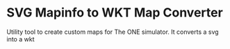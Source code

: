 # SVG Mapinfo to WKT Map Converter

Utility tool to create custom maps for The ONE simulator. It converts a svg into a wkt

